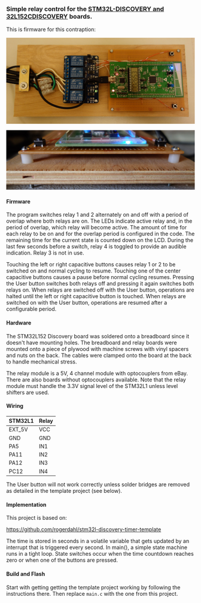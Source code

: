 ### Simple relay control for the [STM32L-DISCOVERY and 32L152CDISCOVERY](http://www.st.com/web/catalog/tools/FM116/SC959/SS1532/PF250990?sc=internet/evalboard/product/250990.jsp) boards.

This is firmware for this contraption:

![](https://github.com/rogerdahl/stm32l1-relay-timer/blob/master/relay-timer.jpg)

![](https://github.com/rogerdahl/stm32l1-relay-timer/blob/master/relay-timer-side.jpg)

#### Firmware

The program switches relay 1 and 2 alternately on and off with a period of overlap where both relays are on. The LEDs indicate active relay and, in the period of overlap, which relay will become active. The amount of time for each relay to be on and for the overlap period is configured in the code. The remaining time for the current state is counted down on the LCD. During the last few seconds before a switch, relay 4 is toggled to provide an audible indication. Relay 3 is not in use.  

Touching the left or right capacitive buttons causes relay 1 or 2 to be switched on and normal cycling to resume. Touching one of the center capacitive buttons causes a pause before normal cycling resumes. Pressing the User button switches both relays off and pressing it again switches both relays on. When relays are switched off with the User button, operations are halted until the left or right capacitive button is touched. When relays are switched on with the User button, operations are resumed after a configurable period.

#### Hardware

The STM32L152 Discovery board was soldered onto a breadboard since it doesn't have mounting holes. The breadboard and relay boards were mounted onto a piece of plywood with machine screws with vinyl spacers and nuts on the back. The cables were clamped onto the board at the back to handle mechanical stress.

The relay module is a 5V, 4 channel module with optocouplers from eBay. There are also boards without optocouplers available. Note that the relay module must handle the 3.3V signal level of the STM32L1 unless level shifters are used.

#### Wiring

| STM32L1 | Relay |
|:--------|:------|
| EXT_5V  | VCC   |
| GND     | GND   |
| PA5     | IN1   |
| PA11    | IN2   |
| PA12    | IN3   |
| PC12    | IN4   |

The User button will not work correctly unless solder bridges are removed as detailed in the template project (see below).

#### Implementation

This project is based on:

https://github.com/rogerdahl/stm32l-discovery-timer-template

The time is stored in seconds in a volatile variable that gets updated by an interrupt that is triggered every second. In main(), a simple state machine runs in a tight loop. State switches occur when the time countdown reaches zero or when one of the buttons are pressed.

#### Build and Flash

Start with getting getting the template project working by following the instructions there. Then replace `main.c` with the one from this project.
